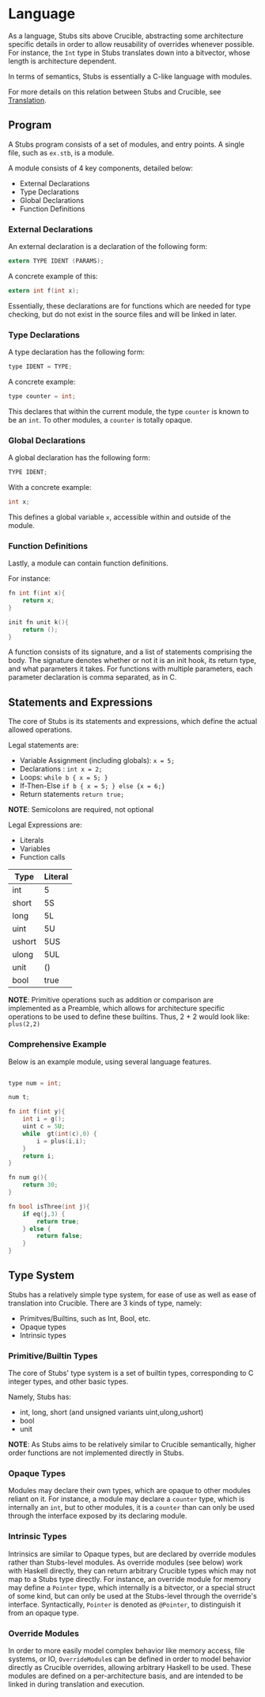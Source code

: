 # Language

As a language, Stubs sits above Crucible, abstracting some architecture specific details in order to allow reusability of overrides whenever possible.
For instance, the `Int` type in Stubs translates down into a bitvector, whose length is architecture dependent.

In terms of semantics, Stubs is essentially a C-like language with modules.

For more details on this relation between Stubs and Crucible, see [Translation](./translation.md).

## Program 

A Stubs program consists of a set of modules, and entry points. A single file, such as `ex.stb`, is a module.

A module consists of 4 key components, detailed below: 
- External Declarations 
- Type Declarations
- Global Declarations
- Function Definitions

### External Declarations 

An external declaration is a declaration of the following form: 

```c 
extern TYPE IDENT (PARAMS);
```

A concrete example of this: 

```c 
extern int f(int x);
```

Essentially, these declarations are for functions which are needed for type checking, but do not exist in the source files and will be linked in later.

### Type Declarations

A type declaration has the following form: 

```c 
type IDENT = TYPE;
```

A concrete example:

```c
type counter = int;
```

This declares that within the current module, the type `counter` is known to be an `int`. To other modules, a `counter` is totally opaque.

### Global Declarations

A global declaration has the following form:

```c
TYPE IDENT;
```

With a concrete example: 

```c
int x;
```

This defines a global variable `x`, accessible within and outside of the module. 

### Function Definitions

Lastly, a module can contain function definitions.

For instance:

```c 
fn int f(int x){
    return x;
}

init fn unit k(){
    return ();
}

```

A function consists of its signature, and a list of statements comprising the body. The signature denotes whether or not it is an init hook, its return type, and what parameters it takes.
For functions with multiple parameters, each parameter declaration is comma separated, as in C.

## Statements and Expressions

The core of Stubs is its statements and expressions, which define the actual allowed operations. 

Legal statements are:
- Variable Assignment (including globals): `x = 5;`
- Declarations : `int x = 2;`
- Loops: `while b { x = 5; }`
- If-Then-Else `if b { x = 5; } else {x = 6;}`
- Return statements `return true;`

**NOTE**: Semicolons are required, not optional

Legal Expressions are:
- Literals
- Variables
- Function calls

| Type   | Literal |
|--------|---------|
| int    |   5     |
| short  |   5S    |
| long   |   5L    |
| uint   |   5U    |
| ushort |   5US   |
| ulong  |   5UL   |
| unit   |   ()    |
| bool   | true    |

**NOTE**: Primitive operations such as addition or comparison are implemented as a Preamble, which allows for architecture specific operations to be used to define these builtins.
Thus, 2 + 2 would look like: `plus(2,2)`


### Comprehensive Example
Below is an example module, using several language features.

```c

type num = int;

num t;

fn int f(int y){
    int i = g();
    uint c = 5U;
    while  gt(int(c),0) {
        i = plus(i,i);
    }
    return i;
}

fn num g(){
    return 30;
}

fn bool isThree(int j){
    if eq(j,3) {
        return true;
    } else {
        return false;
    }
}
```

## Type System
Stubs has a relatively simple type system, for ease of use as well as ease of translation into Crucible. There are 3 kinds of type, namely:
- Primitves/Builtins, such as Int, Bool, etc.
- Opaque types
- Intrinsic types

### Primitive/Builtin Types
The core of Stubs' type system is a set of builtin types, corresponding to C integer types, and other basic types.

Namely, Stubs has:
- int, long, short (and unsigned variants uint,ulong,ushort)
- bool
- unit

**NOTE**: As Stubs aims to be relatively similar to Crucible semantically, higher order functions are not implemented directly in Stubs.

###  Opaque Types
Modules may declare their own types, which are opaque to other modules reliant on it. For instance, a module may declare a `counter` type, which is internally an `int`, but to other modules, it is a `counter` than can only be used through the interface exposed by its declaring module.

### Intrinsic Types
Intrinsics are similar to Opaque types, but are declared by override modules rather than Stubs-level modules. As override modules (see below) work with Haskell directly, they can return arbitrary Crucible types which may not map to a Stubs type directly. For instance, an override module for memory may define a `Pointer` type, which internally is a bitvector, or a special struct of some kind, but can only be used at the Stubs-level through the override's interface. Syntactically, `Pointer` is denoted as `@Pointer`, to distinguish it from an opaque type.

### Override Modules
In order to more easily model complex behavior like memory access, file systems, or IO, `OverrideModule`s can be defined in order to model behavior directly as Crucible overrides, allowing arbitrary Haskell to be used. These modules are defined on a per-architecture basis, and are intended to be linked in during translation and execution.